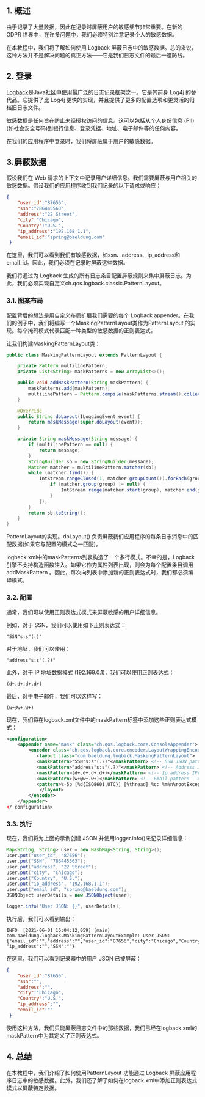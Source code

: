 ## 1. 概述

由于记录了大量数据，因此在记录时屏蔽用户的敏感细节非常重要。在新的 GDPR 世界中，在许多问题中，我们必须特别注意记录个人的敏感数据。

在本教程中，我们将了解如何使用 Logback 屏蔽日志中的敏感数据。总的来说，这种方法并不是解决问题的真正方法——它是我们日志文件的最后一道防线。

## 2. 登录

[Logback](https://www.baeldung.com/logback)是Java社区中使用最广泛的日志记录框架之一。它是其前身 Log4j 的替代品。它提供了比 Log4j 更快的实现，并且提供了更多的配置选项和更灵活的归档旧日志文件。

敏感数据是任何旨在防止未经授权访问的信息。这可以包括从个人身份信息 (PII)(如社会安全号码)到银行信息、登录凭据、地址、电子邮件等的任何内容。

在我们的应用程序中登录时，我们将屏蔽属于用户的敏感数据。

## 3.屏蔽数据

假设我们在 Web 请求的上下文中记录用户详细信息。我们需要屏蔽与用户相关的敏感数据。假设我们的应用程序收到我们记录的以下请求或响应：

```json
{
    "user_id":"87656",
    "ssn":"786445563",
    "address":"22 Street",
    "city":"Chicago",
    "Country":"U.S.",
    "ip_address":"192.168.1.1",
    "email_id":"spring@baeldung.com"
 }
```

在这里，我们可以看到我们有敏感数据，如ssn、address、ip_address和email_id。因此，我们必须在记录时屏蔽这些数据。

我们将通过为 Logback 生成的所有日志条目配置屏蔽规则来集中屏蔽日志。为此，我们必须实现自定义ch.qos.logback.classic.PatternLayout。

### 3.1. 图案布局

配置背后的想法是用自定义布局扩展我们需要的每个 Logback appender。在我们的例子中，我们将编写一个MaskingPatternLayout类作为PatternLayout 的实现。每个掩码模式代表匹配一种类型的敏感数据的正则表达式。

让我们构建MaskingPatternLayout类：

```java
public class MaskingPatternLayout extends PatternLayout {

    private Pattern multilinePattern;
    private List<String> maskPatterns = new ArrayList<>();

    public void addMaskPattern(String maskPattern) {
        maskPatterns.add(maskPattern);
        multilinePattern = Pattern.compile(maskPatterns.stream().collect(Collectors.joining("|")), Pattern.MULTILINE);
    }

    @Override
    public String doLayout(ILoggingEvent event) {
        return maskMessage(super.doLayout(event));
    }

    private String maskMessage(String message) {
        if (multilinePattern == null) {
            return message;
        }
        StringBuilder sb = new StringBuilder(message);
        Matcher matcher = multilinePattern.matcher(sb);
        while (matcher.find()) {
            IntStream.rangeClosed(1, matcher.groupCount()).forEach(group -> {
                if (matcher.group(group) != null) {
                    IntStream.range(matcher.start(group), matcher.end(group)).forEach(i -> sb.setCharAt(i, ''));
                }
            });
        }
        return sb.toString();
    }
}
```

PatternLayout的实现。doLayout() 负责屏蔽我们应用程序的每条日志消息中的匹配数据(如果它与配置的模式之一匹配)。

logback.xml中的maskPatterns列表构造了一个多行模式。不幸的是，Logback 引擎不支持构造函数注入。如果它作为属性列表出现，则会为每个配置条目调用addMaskPattern 。因此，每次向列表中添加新的正则表达式时，我们都必须编译模式。

### 3.2. 配置

通常，我们可以使用正则表达式模式来屏蔽敏感的用户详细信息。

例如，对于 SSN，我们可以使用如下正则表达式：

```plaintext
"SSN"s:s"(.)"
```

对于地址，我们可以使用：

```plaintext
"address"s:s"(.?)" 
```

此外，对于 IP 地址数据模式 (192.169.0.1)，我们可以使用正则表达式：

```plaintext
(d+.d+.d+.d+)
```

最后，对于电子邮件，我们可以这样写：

```plaintext
(w+@w+.w+)
```

现在，我们将在logback.xml文件中的maskPattern标签中添加这些正则表达式模式：

```xml
<configuration>
    <appender name="mask" class="ch.qos.logback.core.ConsoleAppender">
        <encoder class="ch.qos.logback.core.encoder.LayoutWrappingEncoder">
           <layout class="com.baeldung.logback.MaskingPatternLayout">
	       <maskPattern>"SSN"s:s"(.?)"</maskPattern> <!-- SSN JSON pattern -->
	       <maskPattern>"address"s:s"(.?)"</maskPattern> <!-- Address JSON pattern -->
	       <maskPattern>(d+.d+.d+.d+)</maskPattern> <!-- Ip address IPv4 pattern -->
	       <maskPattern>(w+@w+.w+)</maskPattern> <!-- Email pattern -->
	       <pattern>%-5p [%d{ISO8601,UTC}] [%thread] %c: %m%n%rootException</pattern>
            </layout>
        </encoder>
    </appender>
</ configuration>
```

### 3.3. 执行

现在，我们将为上面的示例创建 JSON 并使用logger.info()来记录详细信息：

```java
Map<String, String> user = new HashMap<String, String>();
user.put("user_id", "87656");
user.put("SSN", "786445563");
user.put("address", "22 Street");
user.put("city", "Chicago");
user.put("Country", "U.S.");
user.put("ip_address", "192.168.1.1");
user.put("email_id", "spring@baeldung.com");
JSONObject userDetails = new JSONObject(user);

logger.info("User JSON: {}", userDetails);
```

执行后，我们可以看到输出：

```plaintext
INFO  [2021-06-01 16:04:12,059] [main] com.baeldung.logback.MaskingPatternLayoutExample: User JSON: 
{"email_id":"","address":"","user_id":"87656","city":"Chicago","Country":"U.S.", "ip_address":"","SSN":""}

```

在这里，我们可以看到记录器中的用户 JSON 已被屏蔽：

```json
{
    "user_id":"87656",
    "ssn":"",
    "address":"",
    "city":"Chicago",
    "Country":"U.S.",
    "ip_address":"",
    "email_id":""
 }
```

使用这种方法，我们只能屏蔽日志文件中的那些数据，我们已经在logback.xml的maskPattern中为其定义了正则表达式。

## 4. 总结

在本教程中，我们介绍了如何使用PatternLayout 功能通过 Logback 屏蔽应用程序日志中的敏感数据。此外，我们还了解了如何在logback.xml中添加正则表达式模式以屏蔽特定数据。